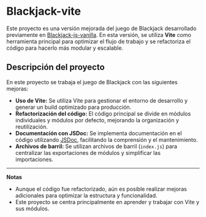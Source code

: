 # Blackjack-vite

Este proyecto es una versión mejorada del juego de Blackjack desarrollado previamente en [Blackjack-js-vanilla](../02-blackjack/README.md). En esta versión, se utiliza **Vite** como herramienta principal para optimizar el flujo de trabajo y se refactoriza el código para hacerlo más modular y escalable.


## **Descripción del proyecto**

En este proyecto se trabaja el juego de Blackjack con las siguientes mejoras:
- **Uso de Vite:** Se utiliza Vite para gestionar el entorno de desarrollo y generar un build optimizado para producción.
- **Refactorización del código:** El código principal se divide en módulos individuales y módulos por defecto, mejorando la organización y reutilización.
- **Documentación con JSDoc:** Se implementa documentación en el código utilizando [JSDoc](https://jsdoc.app/), facilitando la comprensión y el mantenimiento.
- **Archivos de barril:** Se utilizan archivos de barril (`index.js`) para centralizar las exportaciones de módulos y simplificar las importaciones.

---

**Notas**
- Aunque el código fue refactorizado, aún es posible realizar mejoras adicionales para optimizar la estructura y funcionalidad.
- Este proyecto se centra principalmente en aprender y trabajar con Vite y sus módulos.